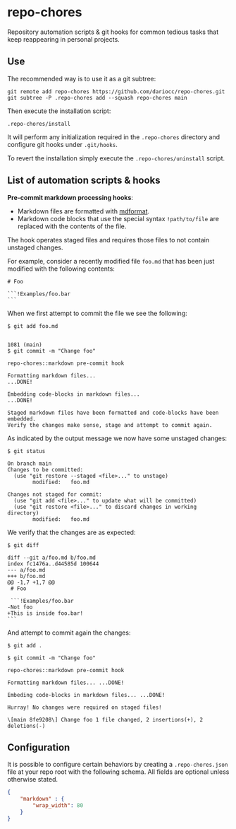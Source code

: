# repo-chores

Repository automation scripts & git hooks for common tedious tasks that keep
reappearing in personal projects.

## Use

The recommended way is to use it as a git subtree:

```
git remote add repo-chores https://github.com/dariocc/repo-chores.git
git subtree -P .repo-chores add --squash repo-chores main
```

Then execute the installation script:

```
.repo-chores/install
```

It will perform any initialization required in the `.repo-chores` directory and
configure git hooks under `.git/hooks`.

To revert the installation simply execute the `.repo-chores/uninstall` script.

## List of automation scripts & hooks

__Pre-commit markdown processing hooks__:

- Markdown files are formatted with
  [mdformat](https://github.com/executablebooks/mdformat).
- Markdown code blocks that use the special syntax `!path/to/file` are replaced
  with the contents of the file.

The hook operates staged files and requires those files to not contain unstaged
changes.

For example, consider a recently modified file `foo.md` that has been just
modified with the following contents:

````
# Foo

```!Examples/foo.bar
```
````

When we first attempt to commit the file we see the following:

```
$ git add foo.md


1081 (main) 
$ git commit -m "Change foo"

repo-chores::markdown pre-commit hook

Formatting markdown files...
...DONE!

Embedding code-blocks in markdown files...
...DONE!

Staged markdown files have been formatted and code-blocks have been embedded.
Verify the changes make sense, stage and attempt to commit again.
```

As indicated by the output message we now have some unstaged changes:

```
$ git status

On branch main
Changes to be committed:
  (use "git restore --staged <file>..." to unstage)
        modified:   foo.md

Changes not staged for commit:
  (use "git add <file>..." to update what will be committed)
  (use "git restore <file>..." to discard changes in working directory)
        modified:   foo.md
```

We verify that the changes are as expected:

````
$ git diff

diff --git a/foo.md b/foo.md
index fc1476a..d44585d 100644
--- a/foo.md
+++ b/foo.md
@@ -1,7 +1,7 @@
 # Foo
 
 ```!Examples/foo.bar
-Not foo
+This is inside foo.bar!
```
````

And attempt to commit again the changes:

```
$ git add .

$ git commit -m "Change foo"

repo-chores::markdown pre-commit hook

Formatting markdown files... ...DONE!

Embeding code-blocks in markdown files... ...DONE!

Hurray! No changes were required on staged files!

\[main 8fe9208\] Change foo 1 file changed, 2 insertions(+), 2 deletions(-)

```

## Configuration

It is possible to configure certain behaviors by creating a `.repo-chores.json`
file at your repo root with the following schema. All fields are optional unless
otherwise stated.

```json
{
    "markdown" : {
        "wrap_width": 80
    }
}
```
